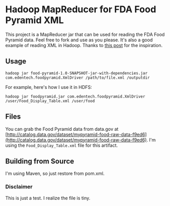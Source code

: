 # Hadoop MapReducer for FDA Food Pyramid XML #This project is a MapReducer jar that can be used for reading the FDA Food Pyramid data.  Feel free to fork and use as you please.  It's also a good example of reading XML in Hadoop.  Thanks to [this post](http://xmlandhadoop.blogspot.com/) for the inspiration.## Usage ##`hadoop jar food-pyramid-1.0-SNAPSHOT-jar-with-dependencies.jar com.edentech.foodpyramid.XmlDriver /path/to/file.xml /outputdir`For example, here's how I use it in HDFS:`hadoop jar foodpyramid.jar com.edentech.foodpyramid.XmlDriver /user/Food_Display_Table.xml /user/food`## Files ##You can grab the Food Pyramid data from data.gov at [http://catalog.data.gov/dataset/mypyramid-food-raw-data-f9ed6](http://catalog.data.gov/dataset/mypyramid-food-raw-data-f9ed6).  I'm using the `Food_Display_Table.xml` file for this artifact.## Building from Source ##I'm using Maven, so just restore from pom.xml.### Disclaimer ###This is just a test.  I realize the file is tiny. 